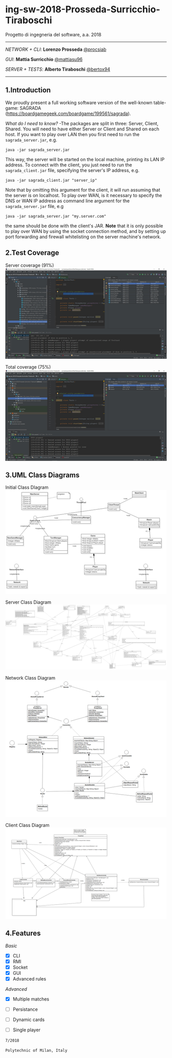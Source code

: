 # ing-sw-2018-Prosseda-Surricchio-Tiraboschi
Progetto di ingegneria del software, a.a. 2018

********************************************************

_NETWORK + CLI_: **Lorenzo Prosseda** [@procsiab](https://github.com/Procsiab)

_GUI_: **Mattia Surricchio** [@mattiasu96](https://github.com/mattiasu96)

_SERVER + TESTS_: **Alberto Tiraboschi** [@bertox94](https://github.com/Bertox94)

********************************************************

## 1.Introduction

We proudly present a full working software version of the well-known table-game: SAGRADA (https://boardgamegeek.com/boardgame/199561/sagrada).

_What do I need to know?_ -The packages are split in three: Server, Client, Shared. You will need to have either Server or Client and Shared on each host. If you want to play over LAN then you first need to run the `sagrada_server.jar`, e.g.
```
java -jar sagrada_server.jar
```
This way, the server will be started on the local machine, printing its LAN IP address. To connect with the client, you just need to run the `sagrada_client.jar` file, specifying the server's IP address, e.g.
```
java -jar sagrada_client.jar "server_ip"
```
Note that by omitting this argument for the client, it will run assuming that the server is on localhost. To play over WAN, is it necessary to specify the DNS or WAN IP address as command line argument for the `sagrada_server.jar` file, e.g
```
java -jar sagrada_server.jar "my.server.com"
```
the same should be done with the client's JAR. **Note** that it is only possible to play over WAN by using the socket connection method, and by setting up port forwarding and firewall whitelisting on the server machine's network.

## 2.Test Coverage

Server coverage (91%)
![Server Coverage](https://github.com/Procsiab/ing-sw-2018-Prosseda-Surricchio-Tiraboschi/blob/master/test%20server.jpg)

Total coverage (75%)
![Total Coverage](https://github.com/Procsiab/ing-sw-2018-Prosseda-Surricchio-Tiraboschi/blob/master/test%20totale.jpg)

## 3.UML Class Diagrams

Initial Class DIagram
![Initial Class DIagram](https://github.com/Procsiab/ing-sw-2018-Prosseda-Surricchio-Tiraboschi/blob/master/uml1.jpg)

Server Class Diagram
![Server Class Diagram](https://github.com/Procsiab/ing-sw-2018-Prosseda-Surricchio-Tiraboschi/blob/master/umls.jpg)

Network Class Diagram
![Network Class Diagram](https://github.com/Procsiab/ing-sw-2018-Prosseda-Surricchio-Tiraboschi/blob/master/umln.png)

Client Class Diagram
![Client Class Diagram](https://github.com/Procsiab/ing-sw-2018-Prosseda-Surricchio-Tiraboschi/blob/master/umlg.png)

## 4.Features

_Basic_
- [x] CLI
- [x] RMI
- [x] Socket
- [x] GUI
- [x] Advanced rules

_Advanced_
- [x] Multiple matches
- [ ] Persistance
- [ ] Dynamic cards
- [ ] Single player


`7/2018`

`Polytechnic of Milan, Italy`
